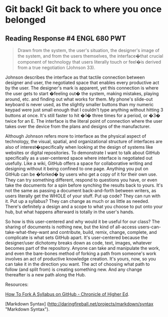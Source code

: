 Git back! Git back to where you once belonged
=============================================

Reading Response #4 ENGL 680 PWT
--------------------------------

>Drawn from the system, the user's situation, the designer's image of the system, 
>and from the users themselves, the interface�that crucial component of technology 
>that users literally touch or feel�is derived from a true negotiation (Johnson 33).

Johnson describes the interface as that tactile connection between designer and user, the negotiated space that enables every productive act by the user. The designer's mark is apparent, yet this connection is where the user gets to start �feeling out� the system, making mistakes, playing around, etc. and finding out what works for them. My phone's slide-out keyboard is never used, as the slightly smaller buttons than my numeric keypad were just small enough that I couldn't type anything without hitting 3 buttons at once. It's still faster to hit �1� three times for a period, or �3� twice for an E. The interface is the literal point of connection where the user takes over the device from the plans and designs of the manufacturer. 

Although Johnson refers more to interface as the physical aspect of technology, the visual, spatial, and organizational structure of interfaces are also of interest�specifically when looking at the design of systems like websites or digital repositories. To demonstrate I want to talk about GitHub specifically as a user-centered space where interface is negotiated out usefully. Like a wiki, GitHub offers a space for collaborative writing and designing without it being confined to one page. Anything you put on GitHub can be �forked� by users who get a copy of it for their own use. They can try something different, respond to questions you have, or even take the documents for a spin before synching the results back to yours. It's not the same as passing a document back-and-forth between writers, as users literally get the WHOLE of your stuff. Put up code? They can run with it. Put up a syllabus? They can change as much or as little as needed. There's definitely a design and a scope to what you choose to put onto your hub, but what happens afterward is totally in the user's hands. 

So how is this user-centered and why would it be useful for our class? The sharing of documents is nothing new, but the kind of all-access users-can-take-what-they-want and contribute, build, remix, change, complete, and complicate is what sets GitHub apart. It's user-centered because the designer/user dichotomy breaks down as code, text, images, whatever becomes part of the repository. Anyone can take and manipulate the work, and even the bare-bones method of forking a path from someone's work involves an act of productive knowledge creation. It's yours, now, so you can take it in the direction you want. The act of choosing what path to follow (and split from) is creating something new. And any change thereafter is a new path along the Hub. 

Resources:

[How To Fork A Syllabus on GitHub - Chronicle of Higher Ed](http://chronicle.com/blogs/profhacker/how-to-fork-a-syllabus-on-github/39447 "Chronicle of Higher Ed").

[Markdown Syntax] (http://daringfireball.net/projects/markdown/syntax "Markdown Syntax"). 
